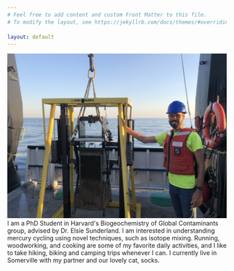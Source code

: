 ```yaml
---
# Feel free to add content and custom Front Matter to this file.
# To modify the layout, see https://jekyllrb.com/docs/themes/#overriding-theme-defaults

layout: default
---
```

<div class="flex-container">
  <img class="img-circle-avatar" src="/images/Evan_box_core.jpg">
  <div class="bio">I am a PhD Student in Harvard's Biogeochemistry of Global Contaminants group, advised by Dr. Elsie Sunderland. I am interested in understanding mercury cycling using novel techniques, such as isotope mixing. Running, woodworking, and cooking are some of my favorite daily activities, and I like to take hiking, biking and camping trips whenever I can. I currently live in Somerville with my partner and our lovely cat, socks.</div>  
</div>
